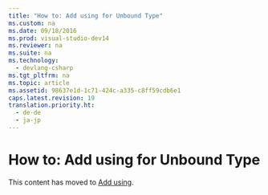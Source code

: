 ```yaml
---
title: "How to: Add using for Unbound Type"
ms.custom: na
ms.date: 09/18/2016
ms.prod: visual-studio-dev14
ms.reviewer: na
ms.suite: na
ms.technology: 
  - devlang-csharp
ms.tgt_pltfrm: na
ms.topic: article
ms.assetid: 98637e1d-1c71-424c-a335-c8ff59cdb6e1
caps.latest.revision: 19
translation.priority.ht: 
  - de-de
  - ja-jp
---
```

# How to: Add using for Unbound Type
This content has moved to [Add using](../vs140/Add-using.md).